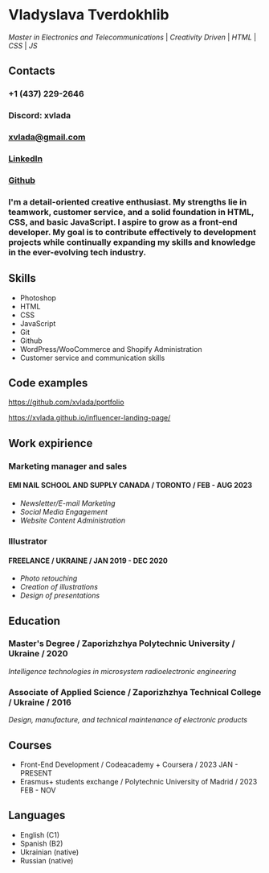 # Vladyslava Tverdokhlib
*Master in Electronics and Telecommunications* | *Creativity Driven* | *HTML* | *CSS* | *JS*
## Contacts
### +1 (437) 229-2646
### Discord: xvlada
### [xvlada@gmail.com](mailto:xvlada@gmail.com)
### [LinkedIn](https://www.linkedin.com/in/xvlada/)
### [Github](https://github.com/xvlada)

 ### I'm a detail-oriented creative enthusiast. My strengths lie in teamwork, customer service, and a solid foundation in HTML, CSS, and basic JavaScript. I aspire to grow as a front-end developer. My goal is to contribute effectively to development projects while continually expanding my skills and knowledge in the ever-evolving tech industry.


 ## Skills

- Photoshop
- HTML
- CSS
- JavaScript
- Git
- Github
- WordPress/WooCommerce and Shopify Administration
- Customer service and communication skills

## Code examples
https://github.com/xvlada/portfolio 

https://xvlada.github.io/influencer-landing-page/


## Work expirience

### Marketing manager and sales
#### EMI NAIL SCHOOL AND SUPPLY CANADA / TORONTO / FEB - AUG 2023
- _Newsletter/E-mail Marketing_
- _Social Media Engagement_
- _Website Content Administration_

### Illustrator
#### FREELANCE / UKRAINE / JAN 2019 - DEC 2020

- _Photo retouching_
- _Creation of illustrations_
- _Design of presentations_

## Education
### Master's Degree / Zaporizhzhya Polytechnic University / Ukraine / 2020
_Intelligence technologies in microsystem radioelectronic engineering_
 
### Associate of Applied Science / Zaporizhzhya Technical College / Ukraine / 2016
 _Design, manufacture, and technical maintenance of electronic products_

## Courses
- Front-End Development / Codeacademy + Coursera / 2023 JAN - PRESENT
- Erasmus+ students exchange / Polytechnic University of Madrid / 2023 FEB - NOV

## Languages
- English (C1)
- Spanish (B2)
- Ukrainian (native)
- Russian (native)